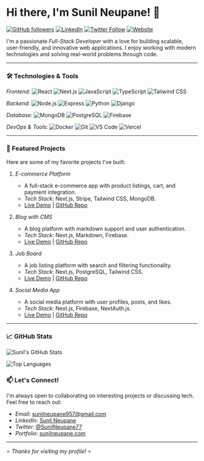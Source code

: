 # Hi there, I'm Sunil Neupane! 👋

[![GitHub followers](https://img.shields.io/github/followers/SunilNeupane77?label=Follow&style=social)](https://github.com/SunilNeupane77)
[![LinkedIn](https://img.shields.io/badge/LinkedIn-Connect-blue)](https://www.linkedin.com/in/sunil-neupane77/)
[![Twitter Follow](https://img.shields.io/twitter/follow/SunilNeupane77?style=social)](https://twitter.com/SunilNeupane77)
[![Website](https://img.shields.io/badge/Website-Visit-brightgreen)](https://sunilneupane.com)

I'm a passionate *Full-Stack Developer* with a love for building scalable, user-friendly, and innovative web applications. I enjoy working with modern technologies and solving real-world problems through code.

---

### 🛠️ Technologies & Tools

*Frontend:*
![React](https://img.shields.io/badge/-React-61DAFB?logo=react&logoColor=white)
![Next.js](https://img.shields.io/badge/-Next.js-000000?logo=next.js&logoColor=white)
![JavaScript](https://img.shields.io/badge/-JavaScript-F7DF1E?logo=javascript&logoColor=black)
![TypeScript](https://img.shields.io/badge/-TypeScript-3178C6?logo=typescript&logoColor=white)
![Tailwind CSS](https://img.shields.io/badge/-Tailwind_CSS-38B2AC?logo=tailwind-css&logoColor=white)

*Backend:*
![Node.js](https://img.shields.io/badge/-Node.js-339933?logo=node.js&logoColor=white)
![Express](https://img.shields.io/badge/-Express-000000?logo=express&logoColor=white)
![Python](https://img.shields.io/badge/-Python-3776AB?logo=python&logoColor=white)
![Django](https://img.shields.io/badge/-Django-092E20?logo=django&logoColor=white)

*Database:*
![MongoDB](https://img.shields.io/badge/-MongoDB-47A248?logo=mongodb&logoColor=white)
![PostgreSQL](https://img.shields.io/badge/-PostgreSQL-4169E1?logo=postgresql&logoColor=white)
![Firebase](https://img.shields.io/badge/-Firebase-FFCA28?logo=firebase&logoColor=black)

*DevOps & Tools:*
![Docker](https://img.shields.io/badge/-Docker-2496ED?logo=docker&logoColor=white)
![Git](https://img.shields.io/badge/-Git-F05032?logo=git&logoColor=white)
![VS Code](https://img.shields.io/badge/-VS_Code-007ACC?logo=visual-studio-code&logoColor=white)
![Vercel](https://img.shields.io/badge/-Vercel-000000?logo=vercel&logoColor=white)

---

### 🚀 Featured Projects

Here are some of my favorite projects I've built:

1. *E-commerce Platform*  
   - A full-stack e-commerce app with product listings, cart, and payment integration.  
   - *Tech Stack*: Next.js, Stripe, Tailwind CSS, MongoDB.  
   - [Live Demo](https://ecommerce-sunil.vercel.app) | [GitHub Repo](https://github.com/SunilNeupane77/ecommerce-platform)

2. *Blog with CMS*  
   - A blog platform with markdown support and user authentication.  
   - *Tech Stack*: Next.js, Markdown, Firebase.  
   - [Live Demo](https://blog-sunil.vercel.app) | [GitHub Repo](https://github.com/SunilNeupane77/blog-platform)

3. *Job Board*  
   - A job listing platform with search and filtering functionality.  
   - *Tech Stack*: Next.js, PostgreSQL, Tailwind CSS.  
   - [Live Demo](https://jobs-sunil.vercel.app) | [GitHub Repo](https://github.com/SunilNeupane77/job-board)

4. *Social Media App*  
   - A social media platform with user profiles, posts, and likes.  
   - *Tech Stack*: Next.js, Firebase, NextAuth.js.  
   - [Live Demo](https://social-sunil.vercel.app) | [GitHub Repo](https://github.com/SunilNeupane77/social-media-app)

---

### 📈 GitHub Stats

![Sunil's GitHub Stats](https://github-readme-stats.vercel.app/api?username=SunilNeupane77&show_icons=true&theme=radical)

![Top Languages](https://github-readme-stats.vercel.app/api/top-langs/?username=SunilNeupane77&layout=compact&theme=radical)



### 📫 Let's Connect!

I'm always open to collaborating on interesting projects or discussing tech. Feel free to reach out:

- *Email*: sunilneupane957@gmail.com
- *LinkedIn*: [Sunil Neupane](https://www.linkedin.com/in/sunil-neupane77/)
- *Twitter*: [@SunilNeupane77](https://twitter.com/SunilNeupane77)
- *Portfolio*: [sunilneupane.com](https://sunilneupane.com)

---



⭐️ *Thanks for visiting my profile!* ⭐
